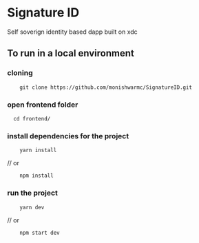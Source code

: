 # Signature ID 

Self soverign identity based dapp built on xdc


## To run in a local environment

### cloning
```
    git clone https://github.com/monishwarmc/SignatureID.git
```

### open frontend folder
```
  cd frontend/
```

###  install dependencies for the project
```
    yarn install
```
// or

```
    npm install
```


### run the project
```
    yarn dev
```

// or

```
    npm start dev
```